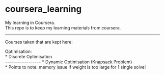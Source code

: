 # coursera_learning  

My learning in Coursera.  
This repo is to keep my learning materials from coursera.  

-----------------------------------------
Courses taken that are kept here:  

Optimisation:  
    * Discrete Optimisation  
    ------------------
        * Dynamic Optimisation (Knapsack Problem)   
            * Points to note: memory issue if weight is too large for 1 single solve!   
